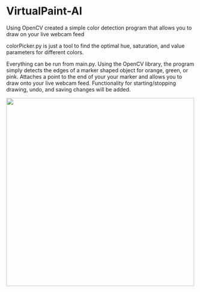 # VirtualPaint-AI
Using OpenCV created a simple color detection program that allows you to draw on your live webcam feed

colorPicker.py is just a tool to find the optimal hue, saturation, and value parameters for different colors.

Everything can be run from main.py. Using the OpenCV library, the program simply detects the edges of a marker shaped object for orange, green, or pink. Attaches a point to the end of your 
your marker and allows you to draw onto your live webcam feed. Functionality for starting/stopping drawing, undo, and saving changes will be added.

<img src="https://i.imgur.com/ljfvQ9q.png" alias="Preview" width="500"/>
